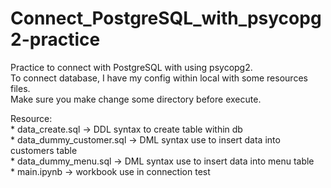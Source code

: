 # Connect_PostgreSQL_with_psycopg2-practice

<p>
Practice to connect with PostgreSQL with using psycopg2.<br>
To connect database, I have my config within local with some resources files.<br>
Make sure you make change some directory before execute.<br>
</p>

<p>
Resource:<br>
* data_create.sql -> DDL syntax to create table within db<br>
* data_dummy_customer.sql -> DML syntax use to insert data into customers table<br>
* data_dummy_menu.sql -> DML syntax use to insert data into menu table<br>
* main.ipynb -> workbook use in connection test
</p>
